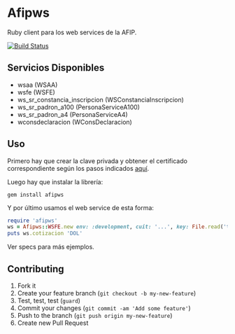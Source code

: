 # Afipws

Ruby client para los web services de la AFIP.

[![Build Status](https://travis-ci.org/eeng/afipws.svg?branch=master)](https://travis-ci.org/eeng/afipws)

## Servicios Disponibles

* wsaa (WSAA)
* wsfe (WSFE)
* ws_sr_constancia_inscripcion (WSConstanciaInscripcion)
* ws_sr_padron_a100 (PersonaServiceA100)
* ws_sr_padron_a4 (PersonaServiceA4)
* wconsdeclaracion (WConsDeclaracion)

## Uso

Primero hay que crear la clave privada y obtener el certificado correspondiente según los pasos indicados [aquí](http://www.afip.gov.ar/ws/WSAA/cert-req-howto.txt).

Luego hay que instalar la librería:

```
gem install afipws
```

Y por último usamos el web service de esta forma:

```ruby
require 'afipws'
ws = Afipws::WSFE.new env: :development, cuit: '...', key: File.read('test.key'), cert: File.read('test.crt')
puts ws.cotizacion 'DOL'
```

Ver specs para más ejemplos.

## Contributing

1. Fork it
2. Create your feature branch (`git checkout -b my-new-feature`)
3. Test, test, test (`guard`)
4. Commit your changes (`git commit -am 'Add some feature'`)
5. Push to the branch (`git push origin my-new-feature`)
6. Create new Pull Request
